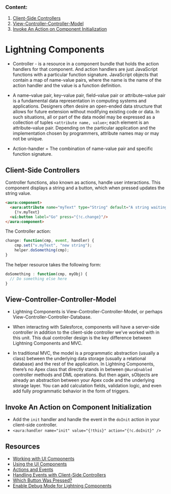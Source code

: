 ### Content:
1. [Client-Side Controllers](#client-side-controllers)
2. [View-Controller-Controller-Model](#view-controller-controller-model)
3. [Invoke An Action on Component Initialization](#invoke-an-action-on-component-initialization)

# Lightning Components
* Controller - is a resource in a component bundle that holds the action handlers for that component. And action handlers are just JavaScript functions with a particular function signature.  JavaScript objects that contain a map of name-value pairs, where the name is the name of the action handler and the value is a function definition.

* A name–value pair, key–value pair, field–value pair or attribute–value pair is a fundamental data representation in computing systems and applications. Designers often desire an open-ended data structure that allows for future extension without modifying existing code or data. In such situations, all or part of the data model may be expressed as a collection of tuples `<attribute name, value>`; each element is an attribute–value pair. Depending on the particular application and the implementation chosen by programmers, attribute names may or may not be unique.
* Action-handler = The combination of name-value pair and specific function signature.

## Client-Side Controllers
Controller functions, also known as actions, handle user interactions.  This component displays a string and a button, which when pressed updates the string value.

```html
<aura:component>
  <aura:attribute name="myText" type="String" default="A string waiting to change"/>
    {!v.myText}
  <ui:button label="Go" press="{!c.change}"/>
</aura:component>
```
The Controller action:
```javascript
change: function(cmp, event, handler) {
    cmp.set("v.myText", "new string");
    helper.doSomething(cmp);
}
```
The helper resource takes the following form:
```javascript
doSomething : function(cmp, myObj) {
  // Do something else here
}
```
## View-Controller-Controller-Model
* Lightning Components is View-Controller-Controller-Model, or perhaps View-Controller-Controller-Database.

* When interacting with Salesforce, components will have a server-side controller in addition to the client-side controller we’ve worked with in this unit. This dual controller design is the key difference between Lightning Components and MVC.

* In traditional MVC, the model is a programmatic abstraction (usually a class) between the underlying data storage (usually a relational database) and the rest of the application. In Lightning Components, there’s no Apex class that directly stands in between `@AuraEnabled` controller methods and DML operations. But then again, sObjects are already an abstraction between your Apex code and the underlying storage layer. You can add calculation fields, validation logic, and even add fully programmatic behavior in the form of triggers. 

## Invoke An Action on Component Initialization
* Add the `init` handler and handle the event in the `doInit` action in your client-side controller.
* `<aura:handler name="init" value="{!this}" action="{!c.doInit}" />`
## Resources
* [Working with UI Components](https://developer.salesforce.com/docs/atlas.en-us.212.0.lightning.meta/lightning/ui_overview.htm)
* [Using the UI Components](https://developer.salesforce.com/docs/atlas.en-us.212.0.lightning.meta/lightning/ui_input.htm)
* [Actions and Events](https://developer.salesforce.com/docs/atlas.en-us.212.0.lightning.meta/lightning/events_and_actions.htm)
* [Handling Events with Client-Side Controllers](https://developer.salesforce.com/docs/atlas.en-us.212.0.lightning.meta/lightning/js_client_side_controller.htm)
* [Which Button Was Pressed?](https://developer.salesforce.com/docs/atlas.en-us.212.0.lightning.meta/lightning/js_cb_which_button_pressed.htm) 
* [Enable Debug Mode for Lightning Components](https://developer.salesforce.com/docs/atlas.en-us.212.0.lightning.meta/lightning/aura_debug_mode.htm)
